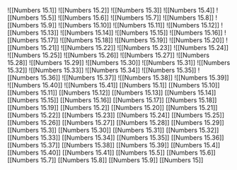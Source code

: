 ![[Numbers 15.1]]
![[Numbers 15.2]]
![[Numbers 15.3]]
![[Numbers 15.4]]
![[Numbers 15.5]]
![[Numbers 15.6]]
![[Numbers 15.7]]
![[Numbers 15.8]]
![[Numbers 15.9]]
![[Numbers 15.10]]
![[Numbers 15.11]]
![[Numbers 15.12]]
![[Numbers 15.13]]
![[Numbers 15.14]]
![[Numbers 15.15]]
![[Numbers 15.16]]
![[Numbers 15.17]]
![[Numbers 15.18]]
![[Numbers 15.19]]
![[Numbers 15.20]]
![[Numbers 15.21]]
![[Numbers 15.22]]
![[Numbers 15.23]]
![[Numbers 15.24]]
![[Numbers 15.25]]
![[Numbers 15.26]]
![[Numbers 15.27]]
![[Numbers 15.28]]
![[Numbers 15.29]]
![[Numbers 15.30]]
![[Numbers 15.31]]
![[Numbers 15.32]]
![[Numbers 15.33]]
![[Numbers 15.34]]
![[Numbers 15.35]]
![[Numbers 15.36]]
![[Numbers 15.37]]
![[Numbers 15.38]]
![[Numbers 15.39]]
![[Numbers 15.40]]
![[Numbers 15.41]]
[[Numbers 15.1]]
[[Numbers 15.10]]
[[Numbers 15.11]]
[[Numbers 15.12]]
[[Numbers 15.13]]
[[Numbers 15.14]]
[[Numbers 15.15]]
[[Numbers 15.16]]
[[Numbers 15.17]]
[[Numbers 15.18]]
[[Numbers 15.19]]
[[Numbers 15.2]]
[[Numbers 15.20]]
[[Numbers 15.21]]
[[Numbers 15.22]]
[[Numbers 15.23]]
[[Numbers 15.24]]
[[Numbers 15.25]]
[[Numbers 15.26]]
[[Numbers 15.27]]
[[Numbers 15.28]]
[[Numbers 15.29]]
[[Numbers 15.3]]
[[Numbers 15.30]]
[[Numbers 15.31]]
[[Numbers 15.32]]
[[Numbers 15.33]]
[[Numbers 15.34]]
[[Numbers 15.35]]
[[Numbers 15.36]]
[[Numbers 15.37]]
[[Numbers 15.38]]
[[Numbers 15.39]]
[[Numbers 15.4]]
[[Numbers 15.40]]
[[Numbers 15.41]]
[[Numbers 15.5]]
[[Numbers 15.6]]
[[Numbers 15.7]]
[[Numbers 15.8]]
[[Numbers 15.9]]
[[Numbers 15]]
